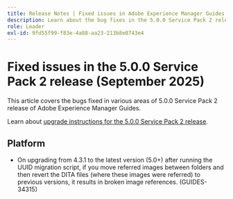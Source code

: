 ```yaml
---
title: Release Notes | Fixed issues in Adobe Experience Manager Guides 5.0.0 Service Pack 2 release
description: Learn about the bug fixes in the 5.0.0 Service Pack 2 release of Adobe Experience Manager Guides
role: Leader
exl-id: 9fd55f99-f83e-4a88-aa23-213b8e0743e4
---
```

# Fixed issues in the 5.0.0 Service Pack 2 release (September 2025)


This article covers the bugs fixed in various areas of 5.0.0 Service Pack 2 release of Adobe Experience Manager Guides.

Learn about [upgrade instructions for the 5.0.0 Service Pack 2 release](upgrade-instructions-5-0-0-sp2.md).

## Platform

- On upgrading from 4.3.1 to the latest version (5.0+)  after running the UUID migration script, if you move referred images between folders and then revert the DITA files (where these images were referred) to previous versions, it results in broken image references. (GUIDES-34315)
